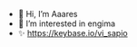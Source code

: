 - 👋 Hi, I’m Aaares
- 👀 I’m interested in engima
- ✨ https://keybase.io/vi_sapio
<!---
coderscoding/coderscoding is a ✨ special ✨ repository because its `README.md` (this file) appears on your GitHub profile.
You can click the Preview link to take a look at your changes.
--->
